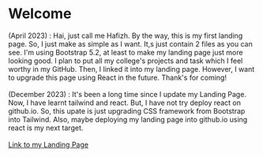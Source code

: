 <h1>Welcome</h1>
(April 2023) : Hai, just call me Hafizh. By the way, this is my first landing page. So, I just make as simple as I want.
It,s just contain 2 files as you can see. I'm using Bootstrap 5.2, at least to make my landing page just more looking good.
I plan to put all my college's projects and task which I feel worthy in my GitHub. Then, I linked it into my landing page.
However, I want to upgrade this page using React in the future. Thank's for coming!
</br></br>
(December 2023) : It's been a long time since I update my Landing Page. Now, I have learnt tailwind and react. But, I have not
try deploy react on github.io. So, this upate is just upgrading CSS framework from Bootstrap into Tailwind. Also, maybe 
deploying my landing page into github.io using react is my next target.
</br></br>
<a href="https://hfzdzakii.github.io" target="_blank">Link to my Landing Page</a>
